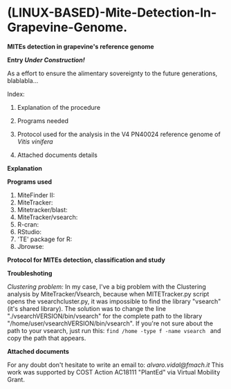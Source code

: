 # (LINUX-BASED)-Mite-Detection-In-Grapevine-Genome.
**MITEs detection in grapevine's reference genome**

**Entry _Under Construction!_**

As a effort to ensure the alimentary sovereignty to the future generations, blablabla...

Index:

1. Explanation of the procedure

2. Programs needed

3. Protocol used for the analysis in the V4 PN40024 reference genome of _Vitis vinifera_

4. Attached documents details

**Explanation**


**Programs used**
1. MiteFinder II:
2. MiteTracker:
3. Mitetracker/blast:
4. MiteTracker/vsearch:
5. R-cran:
6. RStudio:
7. 'TE' package for R:
8. Jbrowse:


**Protocol for MITEs detection, classification and study**


**Troubleshoting**

*Clustering problem:* In my case, I've a big problem with the Clustering analysis by MiteTracker/Vsearch, because when MITETracker.py script opens the vsearchcluster.py, it was impossible to find the library "vsearch" (it's shared library). The solution was to change the line "./vsearchVERSION/bin/vsearch" for the complete path to the library "/home/user/vsearchVERSION/bin/vsearch".
If you're not sure about the path to your vsearch, just run this:
`find /home -type f -name vsearch `
and copy the path that appears.

**Attached documents**



For any doubt don't hesitate to write an email to: _alvaro.vidal@fmach.it_ 
This work was supported by COST Action AC18111 "PlantEd" via Virtual Mobility Grant.
